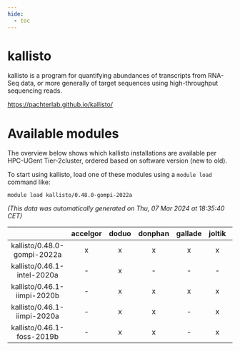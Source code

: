 ```yaml
---
hide:
  - toc
---
```


kallisto
========


kallisto is a program for quantifying abundances of transcripts from RNA-Seq data, or more generally of target sequences using high-throughput sequencing reads.

https://pachterlab.github.io/kallisto/
# Available modules


The overview below shows which kallisto installations are available per HPC-UGent Tier-2cluster, ordered based on software version (new to old).

To start using kallisto, load one of these modules using a `module load` command like:

```shell
module load kallisto/0.48.0-gompi-2022a
```

*(This data was automatically generated on Thu, 07 Mar 2024 at 18:35:40 CET)*  

| |accelgor|doduo|donphan|gallade|joltik|skitty|
| :---: | :---: | :---: | :---: | :---: | :---: | :---: |
|kallisto/0.48.0-gompi-2022a|x|x|x|x|x|x|
|kallisto/0.46.1-intel-2020a|-|x|-|-|-|-|
|kallisto/0.46.1-iimpi-2020b|-|x|x|x|x|x|
|kallisto/0.46.1-iimpi-2020a|-|x|x|-|x|x|
|kallisto/0.46.1-foss-2019b|-|x|x|-|x|x|
